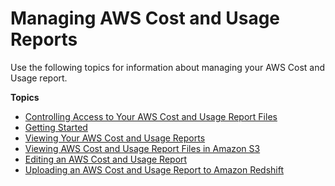 # Managing AWS Cost and Usage Reports<a name="billing-reports-costusage-managing"></a>

Use the following topics for information about managing your AWS Cost and Usage report\.

**Topics**
+ [Controlling Access to Your AWS Cost and Usage Report Files](billing-reports-gettingstarted-access.md)
+ [Getting Started](billing-reports-gettingstarted.md)
+ [Viewing Your AWS Cost and Usage Reports](download-billing-data-report.md)
+ [Viewing AWS Cost and Usage Report Files in Amazon S3](billing-reports-costusage-files.md)
+ [Editing an AWS Cost and Usage Report](billing-reports-costusage-edit-report.md)
+ [Uploading an AWS Cost and Usage Report to Amazon Redshift](billing-reports-costusage-upload.md)